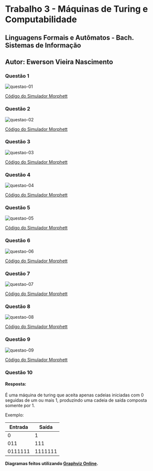 # Trabalho 3 - Máquinas de Turing e Computabilidade

## Linguagens Formais e Autômatos - Bach. Sistemas de Informação
## Autor: Ewerson Vieira Nascimento

### Questão 1

![questao-01](Questao-01/diagrama-questao-01.png)

[Código do Simulador Morphett](Questao-01/morphett-questao-01.txt)

### Questão 2

![questao-02](Questao-02/diagrama-questao-02.png)

[Código do Simulador Morphett](Questao-02/morphett-questao-02.txt)

### Questão 3

![questao-03](Questao-03/diagrama-questao-03.png)

[Código do Simulador Morphett](Questao-03/morphett-questao-03.txt)

### Questão 4

![questao-04](Questao-04/diagrama-questao-04.png)

[Código do Simulador Morphett](Questao-04/morphett-questao-04.txt)

### Questão 5

![questao-05](Questao-05/diagrama-questao-05.png)

[Código do Simulador Morphett](Questao-05/morphett-questao-05.txt)

### Questão 6

![questao-06](Questao-06/diagrama-questao-06.png)

[Código do Simulador Morphett](Questao-06/morphett-questao-06.txt)

### Questão 7

![questao-07](Questao-07/diagrama-questao-07.png)

[Código do Simulador Morphett](Questao-07/morphett-questao-07.txt)

### Questão 8

![questao-08](Questao-08/diagrama-questao-08.png)

[Código do Simulador Morphett](Questao-08/morphett-questao-08.txt)

### Questão 9

![questao-09](Questao-09/diagrama-questao-09.png)

[Código do Simulador Morphett](Questao-09/morphett-questao-09.txt)

### Questão 10

#### Resposta:
É uma máquina de turing que aceita apenas cadeias iniciadas com 0 seguidas de um ou mais 1, produzindo uma cadeia de saída composta somente por 1.

Exemplo:

Entrada|Saída  |
-------|-------|
0      |1
011    |111
0111111|1111111

<b>Diagramas feitos utilizando [Graphviz Online](https://dreampuf.github.io/GraphvizOnline/).<b>